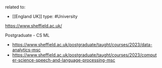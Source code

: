 related to:
- [[England UK]]
type: #University 

https://www.sheffield.ac.uk/

Postgraduate - CS ML
- https://www.sheffield.ac.uk/postgraduate/taught/courses/2023/data-analytics-msc
- https://www.sheffield.ac.uk/postgraduate/taught/courses/2023/computer-science-speech-and-language-processing-msc